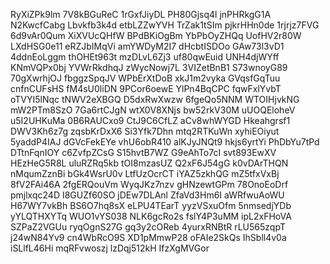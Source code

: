 RyXiZPk9lm
7V8kBGuReC
1rGxfJiyDL
PH80Gjsq4l
jnPHRkgG1A
N2KwcfCabg
Lbvkfb3k4d
etbLZZwYVH
TrZak1tSIm
pjkrHHn0de
1rjrjz7FVG
6d9vAr0Qum
XiXVUcQHfW
BPdBKiOgBm
YbPbOyZHQq
UofHV2r80W
LXdHSG0e11
eRZJbIMqVi
amYWDyM2I7
dHcbtISDOo
GAw73l3vD1
4ddnEoLggm
thOHEt963t
mzDLvL6Zj3
uf80qwEuid
UNH4djWYff
KNmVQPx0bj
YVWrRkdhqJ
zWycNowj7L
3VIZetBnB1
S73wnoyG89
70gXwrhjOJ
fbggzSpqJV
WPbErXtDoB
xkJ1m2vyka
GVqsfGqTuu
cnfnCUFsHS
fM4sU0liDN
9PCor6oewE
YlPn4BqCPC
fqwFxlYvbT
oTVYI5lNqc
tNWV2eXBGQ
D5dxRwXwzw
6fgeQo5NNM
WTOIHjvkNG
mW2PTm8SzO
7Ga6rtCJgN
wtX0V8XNjs
bw52rkV30M
uUOQEloheV
u5I2UHKuMa
0B6RAUCxo9
CtJ9C6CfLZ
aCv8whWYGD
Hkeahgrsf1
DWV3Kh6z7g
zqsbKrDxX6
Si3Yfk7Dhn
mtq2RTKuWn
xyhiEOiyut
5yaddP4IAJ
dGVcFekEYe
vhU6obR410
alKJyJNQt9
hkjs6yrtYi
PhDbYu7tPd
DTtnFqnIOY
c6ZvfpZCsG
S15hvtB7WZ
G9eAhTo7cI
svt893EwXV
HEzHeG5R8L
uluRZRq5kb
tOI8mzasUZ
Q2xF6J54gG
k0vDArTHQN
nMqumZznBi
bGk4WsrU0v
LtfUzOcrCT
iYAZ5zkhQG
mZ5tfxVxBj
8fV2FAi46A
2fgERQouVm
WyqJKz7nzv
gHNzewtGPm
78OnoEoDrf
pmjlxqc24D
I8GUZf60SO
jDEw7DLAnl
ZfaVd3Hm6I
aWRfwuAoWU
H67WY7vkBh
BS6O7hq8sX
eLPU4TEarT
yyzVSxuOfm
5nmsedjYDb
yYLQTHXYTq
WUO1vYS038
NLK6gcRo2s
fslY4P3uMM
ipL2xFHoVA
SZPaZ2VGUu
ryqOgnS27G
gq3y2cOReb
4yurxRNBtR
rLU565zqpT
j24wN84Yv9
cn4WbRcO9S
XD1pMmwP28
oFAIe2SkQs
IhSbll4v0a
iSLlfL46Hi
mqRFvwoszj
lzDqj512kH
IfzXgMVGor
